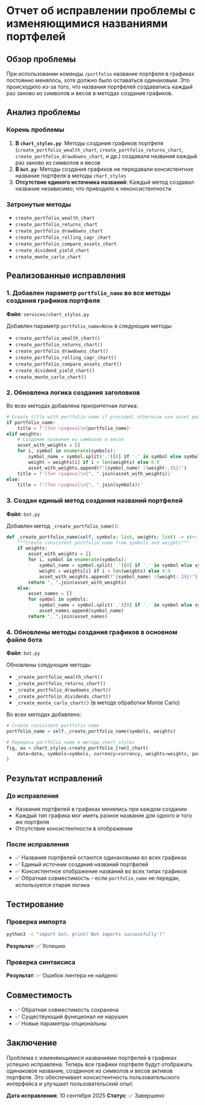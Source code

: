 # Отчет об исправлении проблемы с изменяющимися названиями портфелей

## Обзор проблемы

При использовании команды `/portfolio` название портфеля в графиках постоянно менялось, хотя должно было оставаться одинаковым. Это происходило из-за того, что названия портфелей создавались каждый раз заново из символов и весов в методах создания графиков.

## Анализ проблемы

### Корень проблемы
1. **В `chart_styles.py`**: Методы создания графиков портфеля (`create_portfolio_wealth_chart`, `create_portfolio_returns_chart`, `create_portfolio_drawdowns_chart`, и др.) создавали названия каждый раз заново из символов и весов
2. **В `bot.py`**: Методы создания графиков не передавали консистентное название портфеля в методы `chart_styles`
3. **Отсутствие единого источника названий**: Каждый метод создавал название независимо, что приводило к неконсистентности

### Затронутые методы
- `create_portfolio_wealth_chart`
- `create_portfolio_returns_chart` 
- `create_portfolio_drawdowns_chart`
- `create_portfolio_rolling_cagr_chart`
- `create_portfolio_compare_assets_chart`
- `create_dividend_yield_chart`
- `create_monte_carlo_chart`

## Реализованные исправления

### 1. Добавлен параметр `portfolio_name` во все методы создания графиков портфеля

**Файл**: `services/chart_styles.py`

Добавлен параметр `portfolio_name=None` в следующие методы:
- `create_portfolio_wealth_chart()`
- `create_portfolio_returns_chart()`
- `create_portfolio_drawdowns_chart()`
- `create_portfolio_rolling_cagr_chart()`
- `create_portfolio_compare_assets_chart()`
- `create_dividend_yield_chart()`
- `create_monte_carlo_chart()`

### 2. Обновлена логика создания заголовков

Во всех методах добавлена приоритетная логика:
```python
# Create title with portfolio name if provided, otherwise use asset percentages
if portfolio_name:
    title = f'[Тип графика]\n{portfolio_name}'
elif weights:
    # Создание названия из символов и весов
    asset_with_weights = []
    for i, symbol in enumerate(symbols):
        symbol_name = symbol.split('.')[0] if '.' in symbol else symbol
        weight = weights[i] if i < len(weights) else 0.0
        asset_with_weights.append(f"{symbol_name} ({weight:.1%})")
    title = f'[Тип графика]\n{", ".join(asset_with_weights)}'
else:
    title = f'[Тип графика]\n{", ".join(symbols)}'
```

### 3. Создан единый метод создания названий портфелей

**Файл**: `bot.py`

Добавлен метод `_create_portfolio_name()`:
```python
def _create_portfolio_name(self, symbols: list, weights: list) -> str:
    """Create consistent portfolio name from symbols and weights"""
    if weights:
        asset_with_weights = []
        for i, symbol in enumerate(symbols):
            symbol_name = symbol.split('.')[0] if '.' in symbol else symbol
            weight = weights[i] if i < len(weights) else 0.0
            asset_with_weights.append(f"{symbol_name} ({weight:.1%})")
        return ", ".join(asset_with_weights)
    else:
        asset_names = []
        for symbol in symbols:
            symbol_name = symbol.split('.')[0] if '.' in symbol else symbol
            asset_names.append(symbol_name)
        return ", ".join(asset_names)
```

### 4. Обновлены методы создания графиков в основном файле бота

**Файл**: `bot.py`

Обновлены следующие методы:
- `_create_portfolio_wealth_chart()`
- `_create_portfolio_returns_chart()`
- `_create_portfolio_drawdowns_chart()`
- `_create_portfolio_dividends_chart()`
- `_create_monte_carlo_chart()` (в методе обработки Monte Carlo)

Во всех методах добавлено:
```python
# Create consistent portfolio name
portfolio_name = self._create_portfolio_name(symbols, weights)

# Передача portfolio_name в методы chart_styles
fig, ax = chart_styles.create_portfolio_[тип]_chart(
    data=data, symbols=symbols, currency=currency, weights=weights, portfolio_name=portfolio_name
)
```

## Результат исправлений

### До исправления
- Названия портфелей в графиках менялись при каждом создании
- Каждый тип графика мог иметь разное название для одного и того же портфеля
- Отсутствие консистентности в отображении

### После исправления
- ✅ Названия портфелей остаются одинаковыми во всех графиках
- ✅ Единый источник создания названий портфелей
- ✅ Консистентное отображение названий во всех типах графиков
- ✅ Обратная совместимость - если `portfolio_name` не передан, используется старая логика

## Тестирование

### Проверка импорта
```bash
python3 -c "import bot; print('Bot imports successfully')"
```
**Результат**: ✅ Успешно

### Проверка синтаксиса
**Результат**: ✅ Ошибок линтера не найдено

## Совместимость

- ✅ Обратная совместимость сохранена
- ✅ Существующий функционал не нарушен
- ✅ Новые параметры опциональны

## Заключение

Проблема с изменяющимися названиями портфелей в графиках успешно исправлена. Теперь все графики портфеля будут отображать одинаковое название, созданное из символов и весов активов портфеля. Это обеспечивает консистентность пользовательского интерфейса и улучшает пользовательский опыт.

**Дата исправления**: 10 сентября 2025
**Статус**: ✅ Завершено
